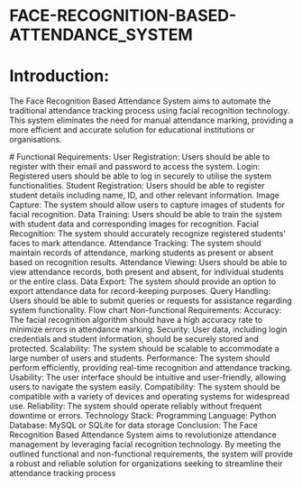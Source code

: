 # FACE-RECOGNITION-BASED-ATTENDANCE_SYSTEM
# Introduction:
  <p> The Face Recognition Based Attendance System aims to automate the traditional
  attendance tracking process using facial recognition technology. This system
  eliminates the need for manual attendance marking, providing a more efficient and
  accurate solution for educational institutions or organisations.</p>
# Functional Requirements:
User Registration:
Users should be able to register with their email and password to access the system.
Login:
Registered users should be able to log in securely to utilise the system
functionalities.
Student Registration:
Users should be able to register student details including name, ID, and other
relevant information.
Image Capture:
The system should allow users to capture images of students for facial recognition.
Data Training:
Users should be able to train the system with student data and corresponding
images for recognition.
Facial Recognition:
The system should accurately recognize registered students' faces to mark
attendance.
Attendance Tracking:
The system should maintain records of attendance, marking students as present or
absent based on recognition results.
Attendance Viewing:
Users should be able to view attendance records, both present and absent, for
individual students or the entire class.
Data Export:
The system should provide an option to export attendance data for record-keeping
purposes.
Query Handling:
Users should be able to submit queries or requests for assistance regarding system
functionality.
Flow chart
Non-functional Requirements:
Accuracy:
The facial recognition algorithm should have a high accuracy rate to minimize errors
in attendance marking.
Security:
User data, including login credentials and student information, should be securely
stored and protected.
Scalability:
The system should be scalable to accommodate a large number of users and
students.
Performance:
The system should perform efficiently, providing real-time recognition and attendance
tracking.
Usability:
The user interface should be intuitive and user-friendly, allowing users to navigate
the system easily.
Compatibility:
The system should be compatible with a variety of devices and operating systems for
widespread use.
Reliability:
The system should operate reliably without frequent downtime or errors.
Technology Stack:
Programming Language: Python
Database: MySQL or SQLite for data storage
Conclusion:
The Face Recognition Based Attendance System aims to revolutionize attendance
management by leveraging facial recognition technology. By meeting the outlined
functional and non-functional requirements, the system will provide a robust and
reliable solution for organizations seeking to streamline their attendance tracking
process
